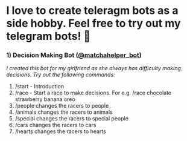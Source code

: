 # I love to create teleragm bots as a side hobby. Feel free to try out my telegram bots! 🥳

### 1) Decision Making Bot ([@matchahelper_bot](https://t.me/matchahelper_bot))
_I created this bot for my girlfriend as she always has difficulty making decisions. Try out the following commands:_
1. /start - Introduction
2. /race - Start a race to make decisions. For e.g. /race chocolate strawberry banana oreo
3. /people changes the racers to people
4. /animals changes the racers to animals
5. /special changes the racers to special people
6. /cars changes the racers to cars
7. /hearts changes the racers to hearts
